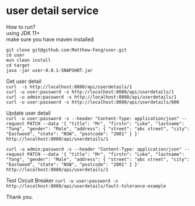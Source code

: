 # user detail service
How to run?  
using JDK 11+  
make sure you have maven installed

`git clone git@github.com:Matthew-Feng/user.git`  
`cd user`  
`mvn clean install`  
`cd target`  
`java -jar user-0.0.1-SNAPSHOT.jar`

Get user detail  
`curl  -s http://localhost:8080/api/userdetails/1`  
`curl -u user:password -s http://localhost:8080/api/userdetails/1`  
`curl -u admin:password -s http://localhost:8080/api/userdetails/1`  
`curl -u user:password -s http://localhost:8080/api/userdetails/800`  



Update user detail  
`curl -u user:password -s --header "Content-Type: application/json" --request PATCH --data '{ "title": "Mr", "firstn": "Luke", "lastname": "Tong", "gender": "Male", "address": { "street": "abc street", "city": "Eastwood", "state": "NSW", "postcode": "2001" } }' http://localhost:8080/api/userdetails/1`  

`curl -u admin:password -s --header "Content-Type: application/json" --request PATCH --data '{ "title": "Mr", "firstn": "Luke", "lastname": "Tong", "gender": "Male", "address": { "street": "abc street", "city": "Eastwood", "state": "NSW", "postcode": "2001" } }' http://localhost:8080/api/userdetails/1`

Test Circuit  Breaker 
`curl -u user:password -s http://localhost:8080/api/userdetails/fault-tolerance-example`  

Thank you.

